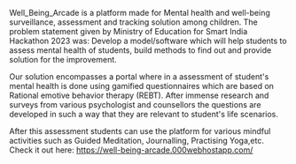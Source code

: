 ﻿Well_Being_Arcade is a platform made for Mental health and well-being surveillance, assessment and tracking solution among children.
The problem statement given by Ministry of Education for Smart India Hackathon 2023 was:
Develop a model/software which will help students to assess mental health of students, build methods to find out and provide solution for the improvement.

Our solution encompasses a portal where in a assessment of student's mental health is done using gamified questionnaires which are based on Rational emotive behavior therapy (REBT).
After immense research and surveys from various psychologist and counsellors the questions are developed in such a way that they are relevant to student's life scenarios.

After this assessment students can use the platform for various mindful activities such as Guided Meditation, Journalling, Practising Yoga,etc.
Check it out here: https://well-being-arcade.000webhostapp.com/
